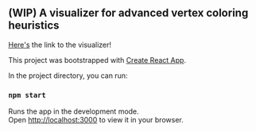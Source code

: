 ## (WIP) A visualizer for advanced vertex coloring heuristics
[Here's](https://nickydcfp.github.io/vertex-coloring-visualizer]) the link to the visualizer! 

This project was bootstrapped with [Create React App](https://github.com/facebook/create-react-app).

In the project directory, you can run:

### `npm start`

Runs the app in the development mode.\
Open [http://localhost:3000](http://localhost:3000) to view it in your browser.
